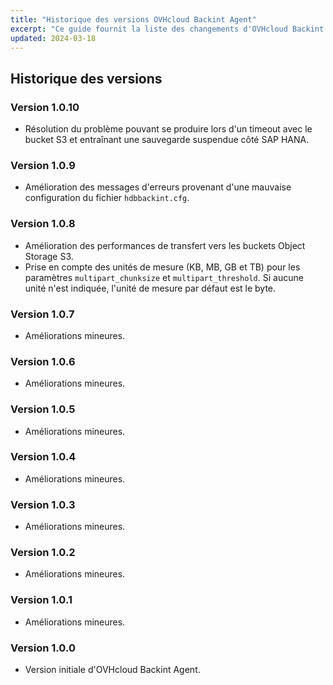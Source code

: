 ```yaml
---
title: "Historique des versions OVHcloud Backint Agent"
excerpt: "Ce guide fournit la liste des changements d'OVHcloud Backint Agent"
updated: 2024-03-18
---
```


## Historique des versions

### Version 1.0.10

- Résolution du problème pouvant se produire lors d'un timeout avec le bucket S3 et entraînant une sauvegarde suspendue côté SAP HANA.

### Version 1.0.9

- Amélioration des messages d'erreurs provenant d'une mauvaise configuration du fichier `hdbbackint.cfg`.

### Version 1.0.8

- Amélioration des performances de transfert vers les buckets Object Storage S3.
- Prise en compte des unités de mesure (KB, MB, GB et TB) pour les paramètres `multipart_chunksize` et `multipart_threshold`. Si aucune unité n'est indiquée, l'unité de mesure par défaut est le byte.

### Version 1.0.7

- Améliorations mineures.

### Version 1.0.6

- Améliorations mineures.

### Version 1.0.5

- Améliorations mineures.

### Version 1.0.4

- Améliorations mineures.

### Version 1.0.3

- Améliorations mineures.

### Version 1.0.2

- Améliorations mineures.

### Version 1.0.1

- Améliorations mineures.

### Version 1.0.0

- Version initiale d'OVHcloud Backint Agent.
